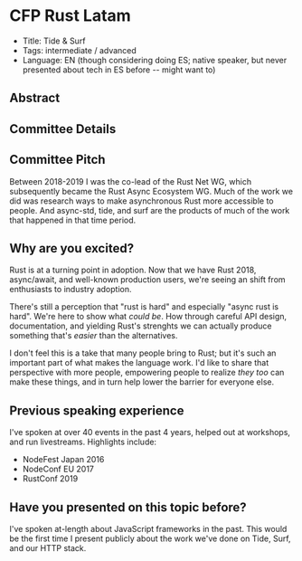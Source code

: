 # CFP Rust Latam

- Title: Tide & Surf
- Tags: intermediate / advanced
- Language: EN (though considering doing ES; native speaker, but never
presented about tech in ES before -- might want to)

## Abstract

## Committee Details

## Committee Pitch

Between 2018-2019 I was the co-lead of the Rust Net WG, which subsequently
became the Rust Async Ecosystem WG. Much of the work we did was research ways
to make asynchronous Rust more accessible to people. And async-std, tide, and
surf are the products of much of the work that happened in that time period.

## Why are you excited?

Rust is at a turning point in adoption. Now that we have Rust 2018,
async/await, and well-known production users, we're seeing an shift from
enthusiasts to industry adoption.

There's still a perception that "rust is hard" and especially "async rust is
hard". We're here to show what *could be*. How through careful API design,
documentation, and yielding Rust's strenghts we can actually produce
something that's *easier* than the alternatives.

I don't feel this is a take that many people bring to Rust; but it's such an
important part of what makes the language work. I'd like to share that
perspective with more people, empowering people to realize *they too* can
make these things, and in turn help lower the barrier for everyone else.

## Previous speaking experience

I've spoken at over 40 events in the past 4 years, helped out at workshops,
and run livestreams. Highlights include:

- NodeFest Japan 2016
- NodeConf EU 2017
- RustConf 2019

## Have you presented on this topic before?

I've spoken at-length about JavaScript frameworks in the past. This would be
the first time I present publicly about the work we've done on Tide, Surf,
and our HTTP stack.
